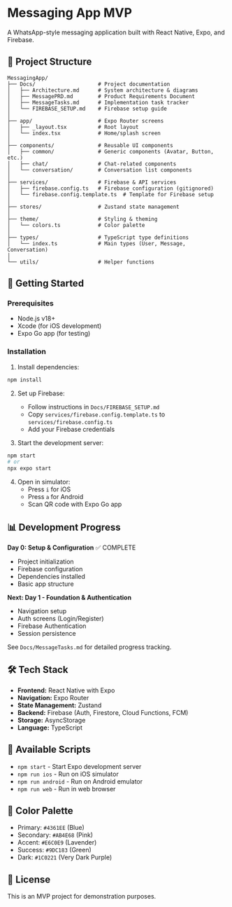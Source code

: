 # Messaging App MVP

A WhatsApp-style messaging application built with React Native, Expo, and Firebase.

## 📁 Project Structure

```
MessagingApp/
├── Docs/                    # Project documentation
│   ├── Architecture.md      # System architecture & diagrams
│   ├── MessagePRD.md        # Product Requirements Document
│   ├── MessageTasks.md      # Implementation task tracker
│   └── FIREBASE_SETUP.md    # Firebase setup guide
│
├── app/                     # Expo Router screens
│   ├── _layout.tsx          # Root layout
│   └── index.tsx            # Home/splash screen
│
├── components/              # Reusable UI components
│   ├── common/              # Generic components (Avatar, Button, etc.)
│   ├── chat/                # Chat-related components
│   └── conversation/        # Conversation list components
│
├── services/                # Firebase & API services
│   ├── firebase.config.ts   # Firebase configuration (gitignored)
│   └── firebase.config.template.ts  # Template for Firebase setup
│
├── stores/                  # Zustand state management
│
├── theme/                   # Styling & theming
│   └── colors.ts            # Color palette
│
├── types/                   # TypeScript type definitions
│   └── index.ts             # Main types (User, Message, Conversation)
│
└── utils/                   # Helper functions

```

## 🚀 Getting Started

### Prerequisites

- Node.js v18+
- Xcode (for iOS development)
- Expo Go app (for testing)

### Installation

1. Install dependencies:

```bash
npm install
```

2. Set up Firebase:

   - Follow instructions in `Docs/FIREBASE_SETUP.md`
   - Copy `services/firebase.config.template.ts` to `services/firebase.config.ts`
   - Add your Firebase credentials

3. Start the development server:

```bash
npm start
# or
npx expo start
```

4. Open in simulator:
   - Press `i` for iOS
   - Press `a` for Android
   - Scan QR code with Expo Go app

## 📊 Development Progress

**Day 0: Setup & Configuration** ✅ COMPLETE

- Project initialization
- Firebase configuration
- Dependencies installed
- Basic app structure

**Next: Day 1 - Foundation & Authentication**

- Navigation setup
- Auth screens (Login/Register)
- Firebase Authentication
- Session persistence

See `Docs/MessageTasks.md` for detailed progress tracking.

## 🛠️ Tech Stack

- **Frontend:** React Native with Expo
- **Navigation:** Expo Router
- **State Management:** Zustand
- **Backend:** Firebase (Auth, Firestore, Cloud Functions, FCM)
- **Storage:** AsyncStorage
- **Language:** TypeScript

## 📝 Available Scripts

- `npm start` - Start Expo development server
- `npm run ios` - Run on iOS simulator
- `npm run android` - Run on Android emulator
- `npm run web` - Run in web browser

## 🎨 Color Palette

- Primary: `#4361EE` (Blue)
- Secondary: `#AB4E68` (Pink)
- Accent: `#E6C0E9` (Lavender)
- Success: `#9DC183` (Green)
- Dark: `#1C0221` (Very Dark Purple)

## 📄 License

This is an MVP project for demonstration purposes.
